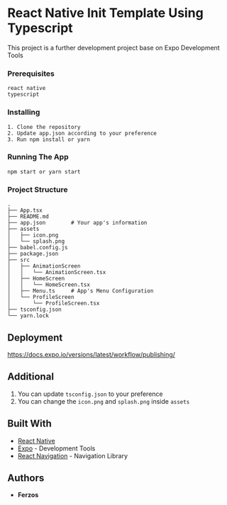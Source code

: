 # React Native Init Template Using Typescript

This project is a further development project base on Expo Development Tools

### Prerequisites

```
react native
typescript
```

### Installing
```
1. Clone the repository
2. Update app.json according to your preference
3. Run npm install or yarn
```

### Running The App
```
npm start or yarn start
```

### Project Structure
```
.
├── App.tsx
├── README.md
├── app.json        # Your app's information
├── assets
│   ├── icon.png
│   └── splash.png
├── babel.config.js
├── package.json
├── src
│   ├── AnimationScreen
│   │   └── AnimationScreen.tsx
│   ├── HomeScreen
│   │   └── HomeScreen.tsx
│   ├── Menu.ts     # App's Menu Configuration
│   └── ProfileScreen
│       └── ProfileScreen.tsx
├── tsconfig.json
└── yarn.lock
```

## Deployment
https://docs.expo.io/versions/latest/workflow/publishing/

## Additional
1. You can update `tsconfig.json` to your preference
2. You can change the `icon.png` and `splash.png` inside `assets`


## Built With

* [React Native](https://facebook.github.io/react-native/)
* [Expo](https://expo.io/) - Development Tools
* [React Navigation](https://reactnavigation.org/) - Navigation Library

## Authors

* **Ferzos**
